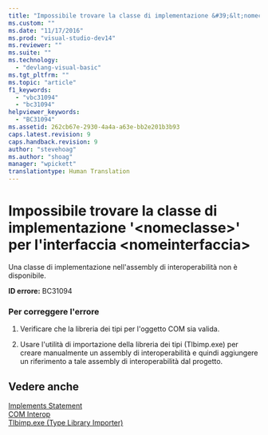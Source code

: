 ```yaml
---
title: "Impossibile trovare la classe di implementazione &#39;&lt;nomeclasse&gt;&#39; per l&#39;interfaccia &lt;nomeinterfaccia&gt; | Microsoft Docs"
ms.custom: ""
ms.date: "11/17/2016"
ms.prod: "visual-studio-dev14"
ms.reviewer: ""
ms.suite: ""
ms.technology: 
  - "devlang-visual-basic"
ms.tgt_pltfrm: ""
ms.topic: "article"
f1_keywords: 
  - "vbc31094"
  - "bc31094"
helpviewer_keywords: 
  - "BC31094"
ms.assetid: 262cb67e-2930-4a4a-a63e-bb2e201b3b93
caps.latest.revision: 9
caps.handback.revision: 9
author: "stevehoag"
ms.author: "shoag"
manager: "wpickett"
translationtype: Human Translation
---
```

# Impossibile trovare la classe di implementazione &#39;&lt;nomeclasse&gt;&#39; per l&#39;interfaccia &lt;nomeinterfaccia&gt;
Una classe di implementazione nell'assembly di interoperabilità non è disponibile.  
  
 **ID errore:** BC31094  
  
### Per correggere l'errore  
  
1.  Verificare che la libreria dei tipi per l'oggetto COM sia valida.  
  
2.  Usare l'utilità di importazione della libreria dei tipi \(Tlbimp.exe\) per creare manualmente un assembly di interoperabilità e quindi aggiungere un riferimento a tale assembly di interoperabilità dal progetto.  
  
## Vedere anche  
 [Implements Statement](../../visual-basic/language-reference/statements/implements-statement.md)   
 [COM Interop](../../visual-basic/programming-guide/com-interop/index.md)   
 [Tlbimp.exe \(Type Library Importer\)](../Topic/Tlbimp.exe%20\(Type%20Library%20Importer\).md)